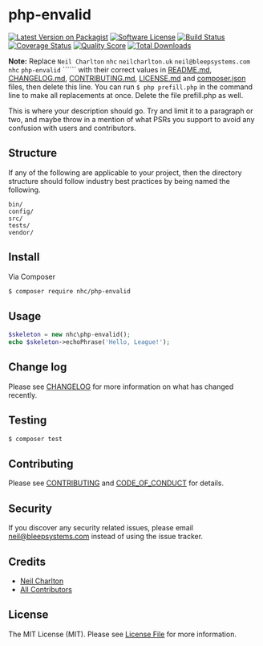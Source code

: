 # php-envalid

[![Latest Version on Packagist][ico-version]][link-packagist]
[![Software License][ico-license]](LICENSE.md)
[![Build Status][ico-travis]][link-travis]
[![Coverage Status][ico-scrutinizer]][link-scrutinizer]
[![Quality Score][ico-code-quality]][link-code-quality]
[![Total Downloads][ico-downloads]][link-downloads]

**Note:** Replace ```Neil Charlton``` ```nhc``` ```neilcharlton.uk``` ```neil@bleepsystems.com``` ```nhc``` ```php-envalid``` `````` with their correct values in [README.md](README.md), [CHANGELOG.md](CHANGELOG.md), [CONTRIBUTING.md](CONTRIBUTING.md), [LICENSE.md](LICENSE.md) and [composer.json](composer.json) files, then delete this line. You can run `$ php prefill.php` in the command line to make all replacements at once. Delete the file prefill.php as well.

This is where your description should go. Try and limit it to a paragraph or two, and maybe throw in a mention of what
PSRs you support to avoid any confusion with users and contributors.

## Structure

If any of the following are applicable to your project, then the directory structure should follow industry best practices by being named the following.

```
bin/        
config/
src/
tests/
vendor/
```


## Install

Via Composer

``` bash
$ composer require nhc/php-envalid
```

## Usage

``` php
$skeleton = new nhc\php-envalid();
echo $skeleton->echoPhrase('Hello, League!');
```

## Change log

Please see [CHANGELOG](CHANGELOG.md) for more information on what has changed recently.

## Testing

``` bash
$ composer test
```

## Contributing

Please see [CONTRIBUTING](CONTRIBUTING.md) and [CODE_OF_CONDUCT](CODE_OF_CONDUCT.md) for details.

## Security

If you discover any security related issues, please email neil@bleepsystems.com instead of using the issue tracker.

## Credits

- [Neil Charlton][link-author]
- [All Contributors][link-contributors]

## License

The MIT License (MIT). Please see [License File](LICENSE.md) for more information.

[ico-version]: https://img.shields.io/packagist/v/nhc/php-envalid.svg?style=flat-square
[ico-license]: https://img.shields.io/badge/license-MIT-brightgreen.svg?style=flat-square
[ico-travis]: https://img.shields.io/travis/nhc/php-envalid/master.svg?style=flat-square
[ico-scrutinizer]: https://img.shields.io/scrutinizer/coverage/g/nhc/php-envalid.svg?style=flat-square
[ico-code-quality]: https://img.shields.io/scrutinizer/g/nhc/php-envalid.svg?style=flat-square
[ico-downloads]: https://img.shields.io/packagist/dt/nhc/php-envalid.svg?style=flat-square

[link-packagist]: https://packagist.org/packages/nhc/php-envalid
[link-travis]: https://travis-ci.org/nhc/php-envalid
[link-scrutinizer]: https://scrutinizer-ci.com/g/nhc/php-envalid/code-structure
[link-code-quality]: https://scrutinizer-ci.com/g/nhc/php-envalid
[link-downloads]: https://packagist.org/packages/nhc/php-envalid
[link-author]: https://github.com/nhc
[link-contributors]: ../../contributors
